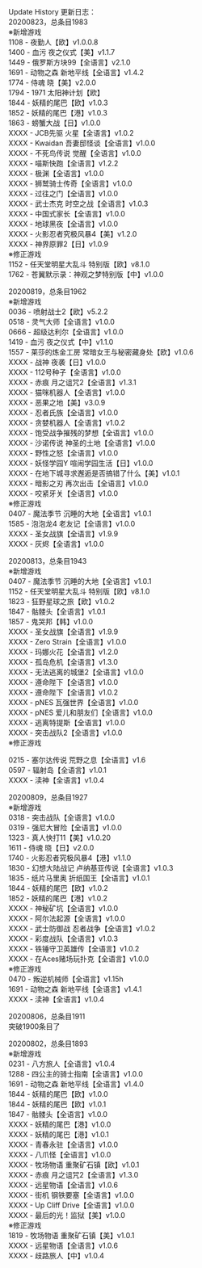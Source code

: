 Update History 更新日志：  
20200823，总条目1983  
※新增游戏  
1108 - 夜勤人【欧】v1.0.0.8  
1400 - 血污 夜之仪式【美】v1.1.7  
1449 - 俄罗斯方块99【全语言】v2.1.0  
1691 - 动物之森 新地平线【全语言】v1.4.2  
1774 - 侍魂 晓【美】v2.0.0  
1794 - 1971 太阳神计划【欧】  
1844 - 妖精的尾巴【欧】v1.0.3  
1852 - 妖精的尾巴【港】v1.0.3  
1863 - 螃蟹大战【日】v1.0.0  
XXXX - JCB先驱 火星【全语言】v1.0.2  
XXXX - Kwaidan 吾妻邸怪谈【全语言】v1.0.0  
XXXX - 不死鸟传说 觉醒【全语言】v1.0.0  
XXXX - 喵斯快跑【全语言】v1.2.2  
XXXX - 极渊【全语言】v1.0.0  
XXXX - 狮鹫骑士传奇【全语言】v1.0.0  
XXXX - 过往之门【全语言】v1.0.0  
XXXX - 武士杰克 时空之战【全语言】v1.0.3  
XXXX - 中国式家长【全语言】v1.0.0  
XXXX - 地球黑夜【全语言】v1.0.0  
XXXX - 火影忍者究极风暴4【美】v1.2.0  
XXXX - 神界原罪2【日】v1.0.9  
※修正游戏  
1152 - 任天堂明星大乱斗 特别版【欧】v8.1.0  
1762 - 苍翼默示录：神观之梦特别版【中】v1.0.0  
  
20200819，总条目1962  
※新增游戏  
0036 - 喷射战士2【欧】v5.2.2  
0518 - 灵气大师【全语言】v1.0.0  
0666 - 超级达利尔【全语言】v1.0.0  
1419 - 血污 夜之仪式【中】v1.1.0  
1557 - 莱莎的炼金工房 常暗女王与秘密藏身处【欧】v1.0.6  
XXXX - 战神 夜袭【日】v1.0.0  
XXXX - 112号种子【全语言】v1.0.0  
XXXX - 赤痕 月之诅咒2【全语言】v1.3.1  
XXXX - 猫咪机器人【全语言】v1.0.0  
XXXX - 恶果之地【美】v3.0.9  
XXXX - 忍者氏族【全语言】v1.0.0  
XXXX - 贪婪机器人【全语言】v1.0.2  
XXXX - 饱受战争摧残的梦想【全语言】v1.0.0  
XXXX - 沙诺传说 神圣的土地【全语言】v1.0.0  
XXXX - 野性之怒【全语言】v1.0.0  
XXXX - 妖怪学园Y 喧闹学园生活【日】v1.0.0  
XXXX - 在地下城寻求邂逅是否搞错了什么【美】v1.0.1  
XXXX - 暗影之刃 再次出击【全语言】v1.0.0  
XXXX - 咬紧牙关【全语言】v1.0.0  
※修正游戏  
0407 - 魔法季节 沉睡的大地【全语言】v1.0.1  
1585 - 泡泡龙4 老友记【全语言】v1.0.0  
XXXX - 圣女战旗【全语言】v1.9.9  
XXXX - 灰烬【全语言】v1.0.0  
  
20200813，总条目1943  
※新增游戏  
0407 - 魔法季节 沉睡的大地【全语言】v1.0.1  
1152 - 任天堂明星大乱斗 特别版【欧】v8.1.0  
1823 - 狂野星球之旅【欧】v1.0.2  
1847 - 骷髅头【全语言】v1.0.1  
1857 - 鬼哭邦【韩】v1.0.0  
XXXX - 圣女战旗【全语言】v1.9.9  
XXXX - Zero Strain【全语言】v1.0.0  
XXXX - 玛娜火花【全语言】v1.2.0  
XXXX - 孤岛危机【全语言】v1.3.0  
XXXX - 无法逃离的城堡2【全语言】v1.0.0  
XXXX - 遵命陛下【全语言】v1.0.0  
XXXX - 遵命陛下【全语言】v1.0.2  
XXXX - pNES 瓦强世界【全语言】v1.0.0  
XXXX - pNES 爱儿和朋友们【全语言】v1.0.0  
XXXX - 逃离特提斯【全语言】v1.0.0  
XXXX - 突击战队2【全语言】v1.0.0  
※修正游戏  

0215 - 塞尔达传说 荒野之息【全语言】v1.6  
0597 - 辐射岛【全语言】v1.0.1  
XXXX - 渎神【全语言】v1.0.4  
  
20200809，总条目1927  
※新增游戏  
0318 - 突击战队【全语言】v1.0.0  
0319 - 强尼大冒险【全语言】v1.0.0  
1323 - 真人快打11【美】v1.0.20  
1611 - 侍魂 晓【日】v2.0.0  
1740 - 火影忍者究极风暴4【港】v1.1.0  
1830 - 幻想大陆战记 卢纳基亚传说【全语言】v1.0.3  
1835 - 纸片马里奥 折纸国王【全语言】v1.0.1  
1844 - 妖精的尾巴【欧】v1.0.2  
1852 - 妖精的尾巴【港】v1.0.2  
XXXX - 神秘矿坑【全语言】v1.0.0  
XXXX - 阿尔法起源【全语言】v1.0.0  
XXXX - 武士防御战 忍者战争【全语言】v1.0.2  
XXXX - 彩度战队【全语言】v1.0.3  
XXXX - 铁锤守卫英雄传【全语言】v1.0.2  
XXXX - 在Aces赌场玩扑克【全语言】v1.0.0  
※修正游戏  
0470 - 叛逆机械师【全语言】v1.15h  
1691 - 动物之森 新地平线【全语言】v1.4.1  
XXXX - 渎神【全语言】v1.0.4  
  
20200806，总条目1911  
突破1900条目了  
  
20200802，总条目1893  
※新增游戏  
0231 - 八方旅人【全语言】v1.0.4  
1288 - 四公主的骑士指南【全语言】v1.0.0  
1691 - 动物之森 新地平线【全语言】v1.4.0  
1844 - 妖精的尾巴【欧】v1.0.0  
1844 - 妖精的尾巴【欧】v1.0.1  
1847 - 骷髅头【全语言】v1.0.0  
XXXX - 妖精的尾巴【港】v1.0.0  
XXXX - 妖精的尾巴【港】v1.0.1  
XXXX - 青春永驻【全语言】v1.0.0  
XXXX - 八爪怪【全语言】v1.0.0  
XXXX - 牧场物语 重聚矿石镇【欧】v1.0.1  
XXXX - 赤痕 月之诅咒2【全语言】v1.3.0  
XXXX - 远星物语【全语言】v1.0.6  
XXXX - 街机 钢铁要塞【全语言】v1.0.0  
XXXX - Up Cliff Drive【全语言】v1.0.0  
XXXX - 最后的光！监狱【美】v1.0.0  
※修正游戏  
1819 - 牧场物语 重聚矿石镇【美】v1.0.1  
XXXX - 远星物语【全语言】v1.0.6  
XXXX - 歧路旅人【中】v1.0.4

